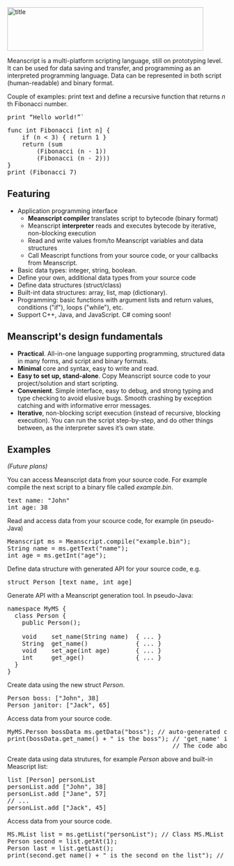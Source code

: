 <img src="https://jussehoo.github.io/logo.png" alt="title" width=450 height=100 align=center />

Meanscript is a multi-platform scripting language, still on prototyping level.
It can be used for data saving and transfer, and programming as an interpreted programming language.
Data can be represented in both script (human-readable) and binary format.

<!-- This text is aimed for programmers, but some parts may be readable for others too. -->

Couple of examples: print text and define a recursive function that returns _n_ th Fibonacci number.

<pre>
print “Hello world!”`
</pre>		
<pre>
func int Fibonacci [int n] {
    if (n < 3) { return 1 }
    return (sum 
        (Fibonacci (n - 1))
        (Fibonacci (n - 2)))  
}
print (Fibonacci 7)
</pre>		


## Featuring

 * Application programming interface
    * **Meanscript compiler** translates script to bytecode (binary format)
    * Meanscript **interpreter** reads and executes bytecode by iterative, non-blocking execution
    * Read and write values from/to Meanscript variables and data structures
    * Call Meascript functions from your source code, or your callbacks from Meanscript.
 * Basic data types: integer, string, boolean.
 * Define your own, additional data types from your source code
 * Define data structures (struct/class)
 * Built-int data structures: array, list, map (dictionary).
 * Programming: basic functions with argument lists and return values, conditions ("if"), loops ("while"), etc.
 * Support C++, Java, and JavaScript. C# coming soon!

## Meanscript's design fundamentals

 * **Practical**. All-in-one language supporting programming, structured data in many forms, and script and binary formats.
 * **Minimal** core and syntax, easy to write and read. <!-- Most minimalistic language you can do anything with!--> 
 * **Easy to set up, stand-alone**. Copy Meanscript source code to your project/solution and start scripting.
 * **Convenient**. Simple interface, easy to debug, and strong typing and type checking to avoid elusive bugs. Smooth crashing by exception catching and with informative error messages.
 * **Iterative**, non-blocking script execution (instead of recursive, blocking execution). You can run the script step-by-step, and do other things between, as the interpreter saves it’s own state.<!-- It enables waiting, triggers, events etc. without using threads or other platform support.-->

<!-- 
## What can it be used for?

 * Serializing and transmitting structured data, in byte code or script
 * Run scripts
 * Access data and code from your source code (Java, C#, etc.)
 * Make native call from script, using callbacks.
 * Make remote procedure calls.
-->
 
## Examples

<i>(Future plans)</i>

You can access Meanscript data from your source code.
For example compile the next script to a binary file called <i>example.bin</i>.

<pre>
text name: "John"
int age: 38
</pre>

Read and access data from your scource code, for example (in pseudo-Java)

<pre>
Meanscript ms = Meanscript.compile("example.bin");
String name = ms.getText("name");
int age = ms.getInt("age");
</pre>

Define data structure with generated API for your source code, e.g.

<pre>
struct Person [text name, int age]
</pre>

Generate API with a Meanscript generation tool. In pseudo-Java:

<pre>
namespace MyMS {
  class Person {
    public Person();
    
    void    set_name(String name)  { ... }
    String  get_name()             { ... }
    void    set_age(int age)       { ... }
    int     get_age()              { ... }
  }
}
</pre>

Create data using the new struct <i>Person</i>.

<pre>
Person boss: ["John", 38]
Person janitor: ["Jack", 65]
</pre>

Access data from your source code.

<pre>
MyMS.Person bossData ms.getData<MyMS.Person>("boss"); // auto-generated class
print(bossData.get_name() + " is the boss"); // 'get_name' is generated from member 'name' by adding 'get_'
                                             // The code above would print "John is the boss".
</pre>

Create data using data strutures, for example <i>Person</i> above and built-in Meascript list:

<pre>
list [Person] personList
personList.add ["John", 38]
personList.add ["Jane", 57]
// ...
personList.add ["Jack", 45]
</pre>

Access data from your source code.

<pre>
MS.MList list = ms.getList("personList"); // Class MS.MList is part of Meanscript core
Person second = list.getAt<MyMS.Person>(1);
Person last = list.getLast<MyMS.Person>();
print(second.get_name() + " is the second on the list"); // prints "Jane is the second on the list"
</pre>

<!--

## Future plans

 * Optimize: minimalize dynamic memory allocation and variable fetch times.
 * Meanscript editor
 * Support language's own serialization
 * Wait/pause, triggers, events, etc.
 * Unit tests
 * Class-like features: struct ( → class) includes funtions that can be overridden by changing function body, etc.
 * Map with an integer key

-->
<!-- 
How does it work?

Meanscript parser takes in the script text, read it, and make a parse tree of it.
Parse tree consists of tokens which are variable names, values, function calls, etc.
Parse tree’s sub-trees can be expressions, code blocks, structure definitions, etc.
When you execute the script Meanscript interpreter iterate through the parse tree and execute the commands in it.
Commands add data to Meanscript’s data map, and the data can be accessed by the script itself or external calls.
Data consists of atomic variables (integers, text, reference to a code block), data structures (maps, lists, etc.) and functions.

Meanscript’s Java implementation uses following language features (considering things that can cause problems when porting from Java to other languages):
Exceptions
LinkedList
TreeMap
assert
console print (can be overridden)
-->
